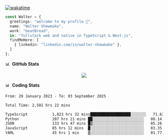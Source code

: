 [![wakatime](https://wakatime.com/badge/user/633611a5-2410-4a66-96ad-ce6a6df384d0.svg)](https://wakatime.com/@633611a5-2410-4a66-96ad-ce6a6df384d0)

```ts
const Walter = {
  greetings: "welcome to my profile 👋",
  name: "Walter Shewmake",
  work: "beatBread",
  in: "fullstack web and native in TypeScript & Next.js",
  findMeHere: [
    { linkedin: "linkedin.com/in/walter-shewmake" },
  ]
};
```

📊 &nbsp;**GitHub Stats**

<p align="center">
<img src="https://streak-stats.demolab.com?user=waltershewmake&theme=monokai&short_numbers=true)](https://git.io/streak-stats" />
</p>

📊 &nbsp;**Coding Stats**

<!--![Wwakatime stats](https://github-readme-stats.vercel.app/api/wakatime?username=waltershewmake&hide_title=true&hide_border=true&langs_count=5&bg_color=00000000&text_color=777)-->


<!--START_SECTION:waka-->

```txt
From: 29 January 2023 - To: 03 September 2025

Total Time: 2,501 hrs 22 mins

TypeScript           1,823 hrs 32 mins██████████████████░░░░░░░   71.63 %
Python               207 hrs 21 mins ██░░░░░░░░░░░░░░░░░░░░░░░   08.14 %
JSON                 133 hrs 47 mins █▒░░░░░░░░░░░░░░░░░░░░░░░   05.26 %
JavaScript           85 hrs 12 mins  █░░░░░░░░░░░░░░░░░░░░░░░░   03.35 %
YAML                 45 hrs 1 min    ▒░░░░░░░░░░░░░░░░░░░░░░░░   01.77 %
```

<!--END_SECTION:waka-->
